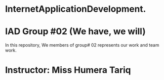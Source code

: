 # InternetApplicationDevelopment.
# IAD Group #02  (We have, we will)
In this repository, We members of group# 02 represents our work and team work.
# Instructor: Miss Humera Tariq 
